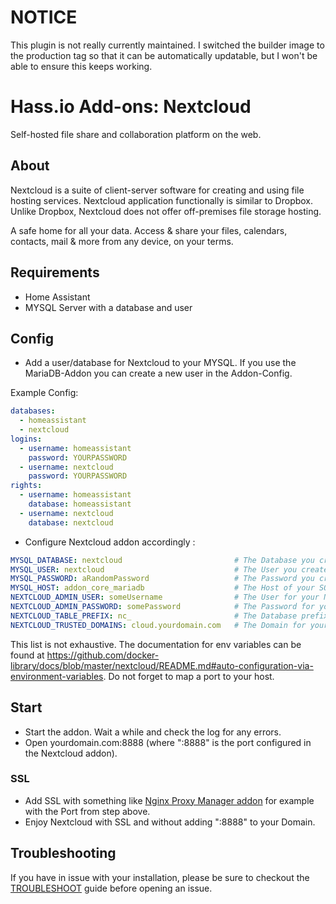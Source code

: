 # NOTICE
This plugin is not really currently maintained. I switched the builder image to the production tag so that it can be automatically updatable, but I won't be able to ensure this keeps working.

# Hass.io Add-ons: Nextcloud

Self-hosted file share and collaboration platform on the web.

## About

Nextcloud is a suite of client-server software for creating and using file hosting services.
Nextcloud application functionally is similar to Dropbox.
Unlike Dropbox, Nextcloud does not offer off-premises file storage hosting.

A safe home for all your data. Access & share your files, calendars, contacts, mail
& more from any device, on your terms.

## Requirements
- Home Assistant
- MYSQL Server with a database and user

## Config
- Add a user/database for Nextcloud to your MYSQL.
If you use the MariaDB-Addon you can create a new user in the Addon-Config.

Example Config:
```yaml
databases:
  - homeassistant
  - nextcloud
logins:
  - username: homeassistant
    password: YOURPASSWORD
  - username: nextcloud
    password: YOURPASSWORD
rights:
  - username: homeassistant
    database: homeassistant
  - username: nextcloud
    database: nextcloud
```

- Configure Nextcloud addon accordingly :

```yaml
MYSQL_DATABASE: nextcloud                         # The Database you created in step above.
MYSQL_USER: nextcloud                             # The User you created in step above.
MYSQL_PASSWORD: aRandomPassword                   # The Password you created in step above.
MYSQL_HOST: addon_core_mariadb                    # The Host of your SQL-Server. The default port is 3306.
NEXTCLOUD_ADMIN_USER: someUsername                # The User for your Nextcloud-instance.
NEXTCLOUD_ADMIN_PASSWORD: somePassword            # The Password for your Nextcloud-instance.
NEXTCLOUD_TABLE_PREFIX: nc_                       # The Database prefix for your Nextcloud-instance.
NEXTCLOUD_TRUSTED_DOMAINS: cloud.yourdomain.com   # The Domain for your Nextcloud-instance. Can also be a local IP for local access i.e: 192.168.178.5. Theses can be
```
This list is not exhaustive. The documentation for env variables can be found at https://github.com/docker-library/docs/blob/master/nextcloud/README.md#auto-configuration-via-environment-variables.
Do not forget to map a port to your host.

## Start

- Start the addon. Wait a while and check the log for any errors.
- Open yourdomain.com:8888 (where ":8888" is the port configured in the Nextcloud addon).

### SSL

- Add SSL with something like [Nginx Proxy Manager addon](https://github.com/hassio-addons/addon-nginx-proxy-manager) for example with the Port from step above.
- Enjoy Nextcloud with SSL and without adding ":8888" to your Domain.

## Troubleshooting

If you have in issue with your installation, please be sure to checkout the [TROUBLESHOOT](https://github.com/qcfe/hassio-addons/blob/master/nextcloud/TROUBLESHOOT.md) guide before opening an issue.
